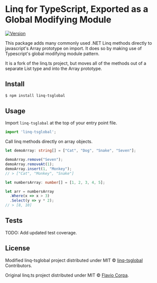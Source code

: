 # Linq for TypeScript, Exported as a Global Modifying Module

[![Version](https://img.shields.io/npm/v/linq-tsglobal.svg)](https://npmjs.com/package/linq-tsglobal)

This package adds many commonly used .NET Linq methods directly to javascript's Array prototype on import.  It does so by making use of Typescript's global modifying module pattern.

It is a fork of the linq.ts project, but moves all of the methods out of a separate List type and into the Array prototype.

## Install

```sh
$ npm install linq-tsglobal
```

## Usage

Import `linq-tsglobal` at the top of your entry point file.
~~~typescript
import 'linq-tsglobal';
~~~

Call linq methods directly on array objects.
```typescript
let demoArray: string[] = ["Cat", "Dog", "Snake", "Seven"];

demoArray.remove("Seven");
demoArray.removeAt(1);
demoArray.insert(1, "Monkey");
// > ["Cat", "Monkey", "Snake"]

let numbersArray: number[] = [1, 2, 3, 4, 5];

let arr = numbersArray
  .Where(x => x > 3)
  .Select(y => y * 2);
// > [8, 10]
```

## Tests

TODO:  Add updated test coverage.

## License

Modified linq-tsglobal project distributed under MIT © [linq-tsglobal](https://github.com/jlivak/linq-tsglobal) Contributors.

Original linq.ts project distributed under MIT © [Flavio Corpa](http://flaviocorpa.com).
